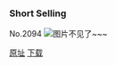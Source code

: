 ### Short Selling
No.2094
![图片不见了~~~](https://imgs.xkcd.com/comics/short_selling.png)

[原址](https://xkcd.com//2094) [下载](https://imgs.xkcd.com/comics/short_selling.png)

